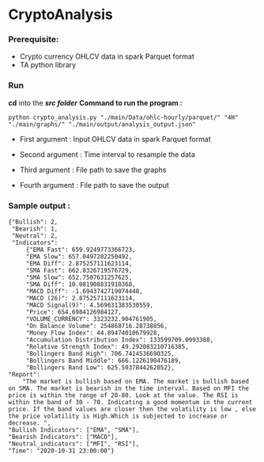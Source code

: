 # CryptoAnalysis

### Prerequisite: 
 - Crypto currency OHLCV data in spark Parquet format
 - TA python library
  
### Run
**cd** into the ***src folder***
**Command to run the program :**

    python crypto_analysis.py "./main/Data/ohlc-hourly/parquet/" "4H" "./main/graphs/" "./main/output/analysis_output.json"

 - First argument : Input OHLCV data in spark Parquet format

 - Second argument : Time interval to resample the data

 - Third argument : File path to save the graphs

 - Fourth argument : File path to save the output

 

### Sample output : 

    {"Bullish": 2,
     "Bearish": 1, 
     "Neutral": 2, 
     "Indicators": 
	     {"EMA Fast": 659.9249773366723, 
	     "EMA Slow": 657.0497202250492, 
	     "EMA Diff": 2.875257111623114, 
	     "SMA Fast": 662.8326719576729, 
	     "SMA Slow": 652.7507631257625, 
	     "SMA Diff": 10.081908831910368, 
	     "MACD Diff": -1.6943742719074448, 
	     "MACD (26)": 2.875257111623114, 
	     "MACD Signal(9)": 4.569631383530559, 
	     "Price": 654.6984126984127, 
	     "VOLUME_CURRENCY": 3323232.904761905, 
	     "On Balance Volume": 254868716.28738856, 
	     "Money Flow Index": 44.89474010679928, 
	     "Accumulation Distribution Index": 133599709.0993388, 
	     "Relative Strength Index": 49.292083210716385, 		
	     "Bollingers Band High": 706.7414536690325, 
	     "Bollingers Band Middle": 666.1226190476189, 
	     "Bollingers Band Low": 625.5037844262052}, 
	"Report": 
		"The market is bullish based on EMA. The market is bullish based on SMA. The market is bearish in the time interval. Based on MFI the price is within the range of 20-80. Look at the value. The RSI is within the band of 30 - 70. Indicating a good momentum in the current price. If the band values are closer then the volatility is low , else the price volatility is High.Which is subjected to increase or decrease. ", 
	"Bullish Indicators": ["EMA", "SMA"], 
	"Bearish Indicators": ["MACD"], 
	"Neutral_indicators": ["MFI", "RSI"], 
	"Time": "2020-10-31 23:00:00"}
